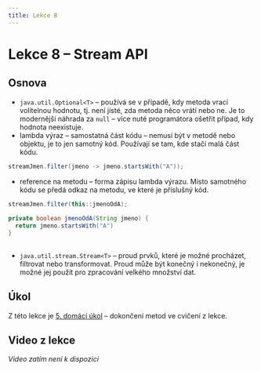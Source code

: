```yaml
---
title: Lekce 8
---
```

# Lekce 8 – Stream API

## Osnova
* `java.util.Optional<T>` – používá se v případě, kdy metoda vrací volitelnou hodnotu, tj. není jisté, zda metoda něco vrátí nebo ne. Je to modernější náhrada za `null` – více nuté programátora ošetřit případ, kdy hodnota neexistuje.
* lambda výraz – samostatná část kódu – nemusí být v metodě nebo objektu, je to jen samotný kód. Používají se tam, kde stačí malá část kódu.
```java
streamJmen.filter(jmeno -> jmeno.startsWith("A"));
```
* reference na metodu – forma zápisu lambda výrazu. Místo samotného kódu se předá odkaz na metodu, ve které je příslušný kód.
```java
streamJmen.filter(this::jmenoOdA);
        
private boolean jmenoOdA(String jmeno) {
  return jmeno.startsWith("A")
}
    
```
* `java.util.stream.Stream<T>` – proud prvků, které je možné procházet, filtrovat nebo transformovat. Proud může být konečný i nekonečný, je možné jej použít pro zpracování velkého množství dat.
 
## Úkol

Z této lekce je [5. domácí úkol](ukol-5.html) – dokončení metod ve cvičení z lekce.

## Video z lekce
*Video zatím není k dispozici*
